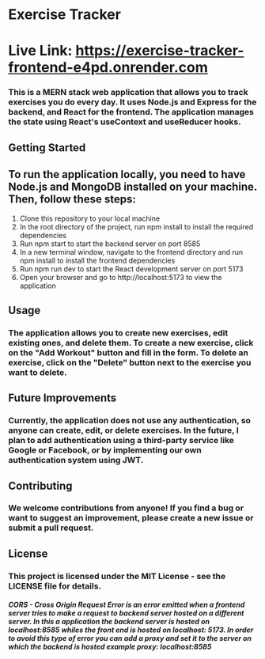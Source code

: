 # Exercise Tracker
# Live Link: https://exercise-tracker-frontend-e4pd.onrender.com


### This is a MERN stack web application that allows you to track exercises you do every day. It uses Node.js and Express for the backend, and React for the frontend. The application manages the state using React's useContext and useReducer hooks.
## Getting Started

## To run the application locally, you need to have Node.js and MongoDB installed on your machine. Then, follow these steps:

   1. Clone this repository to your local machine
   2. In the root directory of the project, run npm install to install the required dependencies
   3. Run npm start to start the backend server on port 8585
   4. In a new terminal window, navigate to the frontend directory and run npm install to install the frontend dependencies
   5. Run npm run dev to start the React development server on port 5173
   6. Open your browser and go to http://localhost:5173 to view the application

## Usage

### The application allows you to create new exercises, edit existing ones, and delete them. To create a new exercise, click on the "Add Workout" button and fill in the form. To delete an exercise, click on the "Delete" button next to the exercise you want to delete.
## Future Improvements

### Currently, the application does not use any authentication, so anyone can create, edit, or delete exercises. In the future, I plan to add authentication using a third-party service like Google or Facebook, or by implementing our own authentication system using JWT.
## Contributing

### We welcome contributions from anyone! If you find a bug or want to suggest an improvement, please create a new issue or submit a pull request.
## License

### This project is licensed under the MIT License - see the LICENSE file for details.


#####  CORS - Cross Origin Request Error is an error emitted when a frontend server tries to make a request to backend server hosted on a different server. In this a application the backend server is hosted on localhost:8585 whiles the front end is hosted on localhost: 5173.  In order to avoid this type of error you can add a proxy and set it to the server on which the backend is hosted example proxy: localhost:8585
